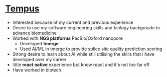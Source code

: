 # [Tempus](https://www.tempus.com/)
- Interested because of my current and previous experience
- Desire to use my software engineering skills and biology backgroudn to advance biomedicine
 - Worked with **NGS platforms** PacBio/Oxford nanopore
	- Developed **tmerge**
	- Used AI/ML in tmerge to provide splice site quality prediction scoring
- Strong desire to learn about AI while still utilising the skills that I have developed over my career
- little **react native** experience but know react and it's not too far off
- Have worked in biotech